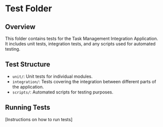 # Test Folder

## Overview
This folder contains tests for the Task Management Integration Application. It includes unit tests, integration tests, and any scripts used for automated testing.

## Test Structure
- `unit/`: Unit tests for individual modules.
- `integration/`: Tests covering the integration between different parts of the application.
- `scripts/`: Automated scripts for testing purposes.

## Running Tests
[Instructions on how to run tests]
